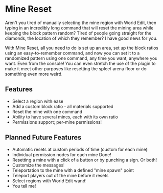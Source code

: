 Mine Reset
==========

Aren't you tired of manually selecting the mine region with World Edit, then typing in an incredibly long command that will reset the mining area while keeping the block pattern random? Tired of people going straight for the diamonds, the location of which they remember? I have good news for you.

With Mine Reset, all you need to do is set up an area, set up the block ratios using an easy-to-remember command, and now you can set it to a randomized pattern using one command, any time you want, anywhere you want. Even from the console! You can even stretch the use of the plugin to make it meet other purposes like resetting the spleef arena floor or do something even more weird.

Features
--------

 * Select a region with ease
 * Add a custom block ratio - all materials supported
 * Reset the mine with one command
 * Ability to have several mines, each with its own ratio
 * Permissions support; per-mine permissions!

Planned Future Features
-----------------------

 * Automatic resets at custom periods of time (custom for each mine)
 * Individual permission nodes for each mine Done!
 * Resetting a mine with a click of a button or by punching a sign. Or both!
 * Customize the messages!
 * Teleportation to the mine with a defined "mine spawn" point
 * Teleport players out of the mine before it resets
 * Select regions with World Edit wand!
 * You tell me!